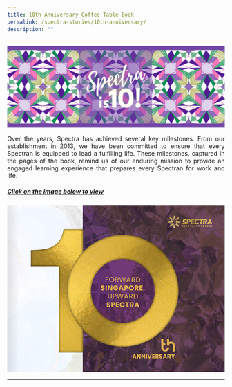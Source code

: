 ```yaml
---
title: 10th Anniversary Coffee Table Book
permalink: /spectra-stories/10th-anniversary/
description: ""
---
```

<img style="width:800px" src="/images/spectra%20is%2010.png">

<p align="justify">Over the years, Spectra has achieved several key milestones. From our establishment in 2013, we have been committed to
ensure that every Spectran is equipped to lead a fulfilling life. These milestones, captured in the pages of the book, remind us of
our enduring mission to provide an engaged learning experience that prepares every Spectran for work and life.</p>

##### [Click on the image below to view](https://drive.google.com/file/d/1nhzBStoVA52u9rapzk2uleOxfsC6wRvo/view?usp=drive_link)
<a target="new" href="https://drive.google.com/file/d/1Qwz7DhxwpbniK1vI9nacwoIgkRalA3fP/view?usp=drive_link"><img style="width:800px" src="/images/spectra%20coffee%20table%20book%202023.png"></a>

***